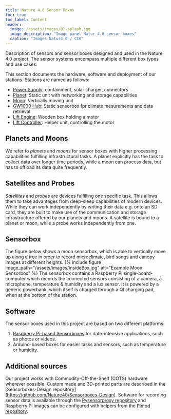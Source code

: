 ```yaml
---
title: Nature 4.0 Sensor Boxes
toc: true
toc_label: Content
header:
  image: /assets/images/01-splash.jpg
  image_description: "Image panel Natur 4.0 sensor boxes"
  caption: "Images Natur4.0 / CC0"
---
```




Description of sensors and sensor boxes designed and used in the Nature 4.0 project. The sensor systems encompass multiple different box types and use cases.
<!--more-->
This section documents the hardware, software and deployment of our stations. Stations are named as follows:
* [Power Supply](00_power_supply): containment, solar charger, connectors
* [Planet](01_planet): Static unit with networking and storage capabilities
* [Moon](02_moon): Vertically moving unit
* [GW1000 Hub](03_gw1000): Static sensorbox fpr climate mesurements and data retrieval
* [Lift Engine](04_liftengine): Wooden box holding a motor
* [Lift Controller](05_liftcontroller): Helper unit, controlling the motor

## Planets and Moons

We refer to *planets* and *moons* for sensor boxes with higher processing capabilities fulfilling infrastructural tasks. A planet explicitly has the task to collect data over longer time periods, while a moon can process data, but has to offload its data quite frequently.

## Satellites and Probes

*Satellites* and *probes* are devices fulfilling one specific task. This allows them to take advantages from deep-sleep capabilities of modern devices. While they can work independently by writing their data e.g. onto an SD card, they are built to make use of the communication and storage infrastructure offered by our planets and moons. A satellite is bound to a planet or moon, while a probe works independently from one.

## Sensorbox
The figure below shows a moon sensorbox, which is able to vertically move up along a tree in order to record microclimate, bird songs and canopy images at different heights.
{% include figure image_path="/assets/images/insideBox.jpg" alt="Example Moon Sensorbox" %}
The sensorbox contains a Raspberry Pi single-board-computer which records the connected sensors consisting of a camera, a microphone, temperature & humidity and a lux sensor. It is powered by a generic powerbank, which itself is charged through a QI charging pad, when at the bottom of the station.

## Software
The sensor boxes used in this project are based on two different platforms:
1. [Raspberry Pi-based Sensorboxes]({{site.url}}{{site.baseurl}}/pages/Software/PiBased/) for date-intensive applications, such as photos or videos.
2. Arduino-based boxes for easier tasks and sensors, such as temperature or humidity.

## Additional sources
Our project works with Commodity-Off-the-Shelf (COTS) hardware wherever possible. Custom made and 3D-printed parts are described in the [Sensorboxes-Design repository] (https://github.com/Nature40/Sensorboxes-Design). Software for recording sensor data is available through the [Pysensorproxy repository](https://github.com/Nature40/pysensorproxy) and Raspberry Pi images can be configured with helpers from the [Pimod repository](https://github.com/Nature40/pimod).

